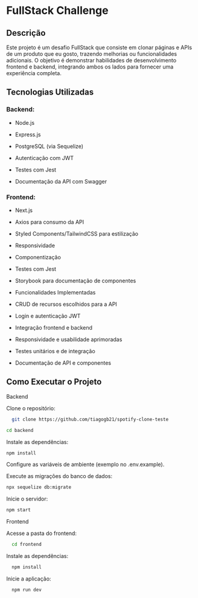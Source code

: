 # FullStack Challenge

## Descrição

Este projeto é um desafio FullStack que consiste em clonar páginas e APIs de um produto que eu gosto, trazendo melhorias ou funcionalidades adicionais. O objetivo é demonstrar habilidades de desenvolvimento frontend e backend, integrando ambos os lados para fornecer uma experiência completa.

## Tecnologias Utilizadas

### Backend:

-   Node.js

-   Express.js

-   PostgreSQL (via Sequelize)

-   Autenticação com JWT

-   Testes com Jest

-   Documentação da API com Swagger

### Frontend:

-   Next.js

-   Axios para consumo da API

-   Styled Components/TailwindCSS para estilização

-   Responsividade

-   Componentização

-   Testes com Jest

-   Storybook para documentação de componentes

*   Funcionalidades Implementadas

-   CRUD de recursos escolhidos para a API

-   Login e autenticação JWT

-   Integração frontend e backend

-   Responsividade e usabilidade aprimoradas

-   Testes unitários e de integração

-   Documentação de API e componentes

## Como Executar o Projeto

Backend

Clone o repositório:

```bash
  git clone https://github.com/tiagogb21/spotify-clone-teste
```

```bash
cd backend
```

Instale as dependências:

```bash
npm install
```

Configure as variáveis de ambiente (exemplo no .env.example).

Execute as migrações do banco de dados:

```bash
npx sequelize db:migrate
```

Inicie o servidor:

```bash
npm start
```

Frontend

Acesse a pasta do frontend:

```bash
  cd frontend
```

Instale as dependências:

```bash
  npm install
```

Inicie a aplicação:

```bash
  npm run dev
```
